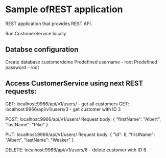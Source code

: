 # Sample ofREST application

REST application that provides REST API.

Run CustomerService locally

## Databse configuration

  Create database customerdemo Predefined username - root Predefined password - root

## Access CustomerService using next REST requests:

GET: localhost:9966/api/v1/users/ - get all customers GET: localhost:9966/api/v1/users/3 - get customer with ID 3

POST: localhost:9966/api/v1/users/ Request body: { "firstName": "Albert", "lastName": "Pike" }

PUT: localhost:9966/api/v1/users/ Request body: { "id": 8, "firstName": "Albert", "lastName": "Wesker" }

DELETE: localhost:9966/api/v1/users/8 - delete customer with ID 8
